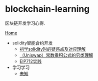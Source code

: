# blockchain-learning
区块链开发学习心得.


[Home](../../wiki/Home)
* solidity智能合约开发
  * [初学solidity时的疑惑点及对应理解](../../wiki/初学solidity时的疑惑点及对应理解)
  * [（Uniswap）常数乘积公式的另类理解](../../wiki/（Uniswap）常数乘积公式的另类理解)
  * [EIP712实践](../../wiki/EIP712实践)
* 学习学习
  * [未知](url2)

